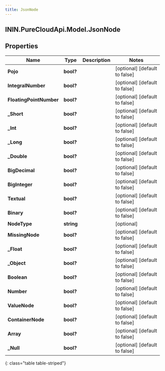 ```yaml
---
title: JsonNode
---
```

## ININ.PureCloudApi.Model.JsonNode

## Properties

|Name | Type | Description | Notes|
|------------ | ------------- | ------------- | -------------|
| **Pojo** | **bool?** |  | [optional] [default to false]|
| **IntegralNumber** | **bool?** |  | [optional] [default to false]|
| **FloatingPointNumber** | **bool?** |  | [optional] [default to false]|
| **_Short** | **bool?** |  | [optional] [default to false]|
| **_Int** | **bool?** |  | [optional] [default to false]|
| **_Long** | **bool?** |  | [optional] [default to false]|
| **_Double** | **bool?** |  | [optional] [default to false]|
| **BigDecimal** | **bool?** |  | [optional] [default to false]|
| **BigInteger** | **bool?** |  | [optional] [default to false]|
| **Textual** | **bool?** |  | [optional] [default to false]|
| **Binary** | **bool?** |  | [optional] [default to false]|
| **NodeType** | **string** |  | [optional] |
| **MissingNode** | **bool?** |  | [optional] [default to false]|
| **_Float** | **bool?** |  | [optional] [default to false]|
| **_Object** | **bool?** |  | [optional] [default to false]|
| **Boolean** | **bool?** |  | [optional] [default to false]|
| **Number** | **bool?** |  | [optional] [default to false]|
| **ValueNode** | **bool?** |  | [optional] [default to false]|
| **ContainerNode** | **bool?** |  | [optional] [default to false]|
| **Array** | **bool?** |  | [optional] [default to false]|
| **_Null** | **bool?** |  | [optional] [default to false]|
{: class="table table-striped"}


